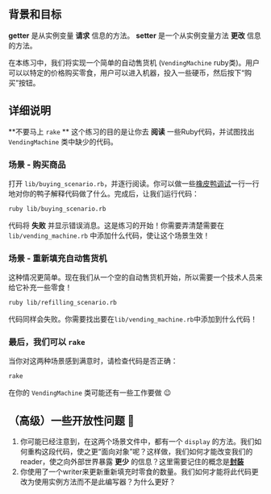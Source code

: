 ## 背景和目标

**getter** 是从实例变量 **请求** 信息的方法。
**setter** 是一个从实例变量方法 **更改** 信息的方法。

在本练习中，我们将实现一个简单的自动售货机 (`VendingMachine` ruby类)。用户可以以特定的价格购买零食，用户可以进入机器，投入一些硬币，然后按下“购买”按钮。

## 详细说明

**不要马上 `rake` ** 这个练习的目的是让你去 **阅读** 一些Ruby代码，并试图找出 `VendingMachine`  类中缺少的代码。

### 场景 - 购买商品

打开 `lib/buying_scenario.rb`，并逐行阅读。你可以做一些[橡皮鸭调试](https://rubberduckdebugging.com/)一行一行地对你的鸭子解释代码做了什么。完成后，让我们运行代码：

```bash
ruby lib/buying_scenario.rb
```

代码将 **失败** 并显示错误消息。这是练习的开始！你需要弄清楚需要在 `lib/vending_machine.rb` 中添加什么代码，使让这个场景生效！

### 场景 - 重新填充自动售货机

这种情况更简单。现在我们从一个空的自动售货机开始，所以需要一个技术人员来给它补充一些零食！

```bash
ruby lib/refilling_scenario.rb
```

代码同样会失败。你需要找出要在`lib/vending_machine.rb`中添加到什么代码！

### 最后，我们可以 `rake`

当你对这两种场景感到满意时，请检查代码是否正确：

```bash
rake
```

在你的 `VendingMachine` 类可能还有一些工作要做 😉

## （高级）一些开放性问题 🤔

1. 你可能已经注意到，在这两个场景文件中，都有一个 `display` 的方法。我们如何重构这段代码，使之更“面向对象”呢？这样做，我们如何才能改变我们的reader，使之向外部世界暴露 **更少** 的信息？这里需要记住的概念是[**封装**](https://zh.wikipedia.org/wiki/%E5%B0%81%E8%A3%9D_(%E7%89%A9%E4%BB%B6%E5%B0%8E%E5%90%91%E7%A8%8B%E5%BC%8F%E8%A8%AD%E8%A8%88))
2. 你使用了一个writer来更新重新填充时零食的数量。我们如何才能将此代码更改为使用实例方法而不是此编写器？为什么更好？
